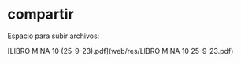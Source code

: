# compartir

Espacio para subir archivos:

[LIBRO MINA 10 (25-9-23).pdf](web/res/LIBRO MINA 10 25-9-23.pdf)
